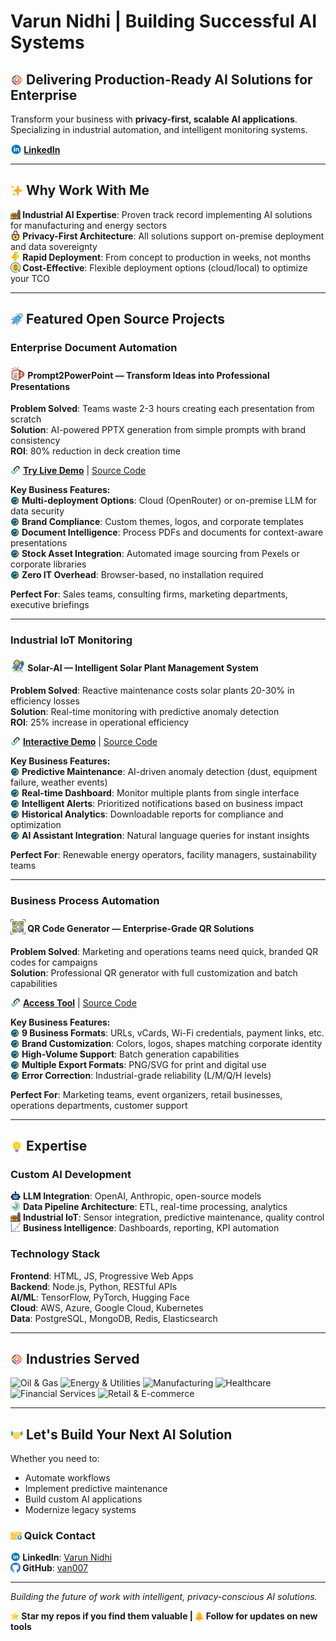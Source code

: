 # Varun Nidhi | Building Successful AI Systems

## <img src="assets/readme-icons/target.svg" width="20" height="20" style="vertical-align: -3px;"> Delivering Production-Ready AI Solutions for Enterprise

Transform your business with **privacy-first, scalable AI applications**. Specializing in industrial automation, and intelligent monitoring systems.

**<img src="assets/readme-icons/linkedin.svg" width="18" height="18" style="vertical-align: -3px;"> <a href="https://www.linkedin.com/in/varunnidhi" target="_blank" rel="noopener noreferrer">LinkedIn</a>**

---

## <img src="assets/readme-icons/sparkle.svg" width="20" height="20" style="vertical-align: -3px;"> Why Work With Me

**<img src="assets/readme-icons/factory.svg" width="16" height="16" style="vertical-align: -2px;"> Industrial AI Expertise**: Proven track record implementing AI solutions for manufacturing and energy sectors  
**<img src="assets/readme-icons/lock.svg" width="16" height="16" style="vertical-align: -2px;"> Privacy-First Architecture**: All solutions support on-premise deployment and data sovereignty  
**<img src="assets/readme-icons/lightning.svg" width="16" height="16" style="vertical-align: -2px;"> Rapid Deployment**: From concept to production in weeks, not months  
**<img src="assets/readme-icons/dollar.svg" width="16" height="16" style="vertical-align: -2px;"> Cost-Effective**: Flexible deployment options (cloud/local) to optimize your TCO  

---

## <img src="assets/readme-icons/rocket.svg" width="20" height="20" style="vertical-align: -3px;"> Featured Open Source Projects

### **Enterprise Document Automation**
#### <img src="https://raw.githubusercontent.com/van007/Prompt2Powerpoint/543b8d271e387f5e77a322603eb088435ceaceca/assets/icon.png" width="24" height="24" style="vertical-align: -4px;"> Prompt2PowerPoint — Transform Ideas into Professional Presentations

**Problem Solved**: Teams waste 2-3 hours creating each presentation from scratch  
**Solution**: AI-powered PPTX generation from simple prompts with brand consistency  
**ROI**: 80% reduction in deck creation time

<img src="assets/readme-icons/link.svg" width="16" height="16" style="vertical-align: -2px;"> **<a href="https://van007.github.io/Prompt2Powerpoint/" target="_blank" rel="noopener noreferrer">Try Live Demo</a>** | <a href="https://github.com/van007/Prompt2Powerpoint" target="_blank" rel="noopener noreferrer">Source Code</a>

**Key Business Features:**  
<img src="assets/readme-icons/check.svg" width="14" height="14" style="vertical-align: -2px;"> **Multi-deployment Options**: Cloud (OpenRouter) or on-premise LLM for data security  
<img src="assets/readme-icons/check.svg" width="14" height="14" style="vertical-align: -2px;"> **Brand Compliance**: Custom themes, logos, and corporate templates  
<img src="assets/readme-icons/check.svg" width="14" height="14" style="vertical-align: -2px;"> **Document Intelligence**: Process PDFs and documents for context-aware presentations  
<img src="assets/readme-icons/check.svg" width="14" height="14" style="vertical-align: -2px;"> **Stock Asset Integration**: Automated image sourcing from Pexels or corporate libraries  
<img src="assets/readme-icons/check.svg" width="14" height="14" style="vertical-align: -2px;"> **Zero IT Overhead**: Browser-based, no installation required  

**Perfect For**: Sales teams, consulting firms, marketing departments, executive briefings

---

### **Industrial IoT Monitoring**
#### <img src="https://raw.githubusercontent.com/van007/Solar-AI/3475ff713a68e77fdb66b763f460a60efbf35c5d/assets/icon.png" width="24" height="24" style="vertical-align: -4px;"> Solar-AI — Intelligent Solar Plant Management System

**Problem Solved**: Reactive maintenance costs solar plants 20-30% in efficiency losses  
**Solution**: Real-time monitoring with predictive anomaly detection  
**ROI**: 25% increase in operational efficiency

<img src="assets/readme-icons/link.svg" width="16" height="16" style="vertical-align: -2px;"> **<a href="https://van007.github.io/Solar-AI/" target="_blank" rel="noopener noreferrer">Interactive Demo</a>** | <a href="https://github.com/van007/Solar-AI" target="_blank" rel="noopener noreferrer">Source Code</a>

**Key Business Features:**  
<img src="assets/readme-icons/check.svg" width="14" height="14" style="vertical-align: -2px;"> **Predictive Maintenance**: AI-driven anomaly detection (dust, equipment failure, weather events)  
<img src="assets/readme-icons/check.svg" width="14" height="14" style="vertical-align: -2px;"> **Real-time Dashboard**: Monitor multiple plants from single interface  
<img src="assets/readme-icons/check.svg" width="14" height="14" style="vertical-align: -2px;"> **Intelligent Alerts**: Prioritized notifications based on business impact  
<img src="assets/readme-icons/check.svg" width="14" height="14" style="vertical-align: -2px;"> **Historical Analytics**: Downloadable reports for compliance and optimization  
<img src="assets/readme-icons/check.svg" width="14" height="14" style="vertical-align: -2px;"> **AI Assistant Integration**: Natural language queries for instant insights  

**Perfect For**: Renewable energy operators, facility managers, sustainability teams

---

### **Business Process Automation**
#### <img src="https://raw.githubusercontent.com/van007/QR-Code-Generator/ec97176354243d2e10604ffbaaf94bad051f56df/assets/logo.png" width="24" height="24" style="vertical-align: -4px;"> QR Code Generator — Enterprise-Grade QR Solutions

**Problem Solved**: Marketing and operations teams need quick, branded QR codes for campaigns  
**Solution**: Professional QR generator with full customization and batch capabilities

<img src="assets/readme-icons/link.svg" width="16" height="16" style="vertical-align: -2px;"> **<a href="https://van007.github.io/QR-Code-Generator/" target="_blank" rel="noopener noreferrer">Access Tool</a>** | <a href="https://github.com/van007/QR-Code-Generator" target="_blank" rel="noopener noreferrer">Source Code</a>

**Key Business Features:**  
<img src="assets/readme-icons/check.svg" width="14" height="14" style="vertical-align: -2px;"> **9 Business Formats**: URLs, vCards, Wi-Fi credentials, payment links, etc.  
<img src="assets/readme-icons/check.svg" width="14" height="14" style="vertical-align: -2px;"> **Brand Customization**: Colors, logos, shapes matching corporate identity  
<img src="assets/readme-icons/check.svg" width="14" height="14" style="vertical-align: -2px;"> **High-Volume Support**: Batch generation capabilities  
<img src="assets/readme-icons/check.svg" width="14" height="14" style="vertical-align: -2px;"> **Multiple Export Formats**: PNG/SVG for print and digital use  
<img src="assets/readme-icons/check.svg" width="14" height="14" style="vertical-align: -2px;"> **Error Correction**: Industrial-grade reliability (L/M/Q/H levels)

**Perfect For**: Marketing teams, event organizers, retail businesses, operations departments, customer support

---

## <img src="assets/readme-icons/lightbulb.svg" width="20" height="20" style="vertical-align: -3px;"> Expertise

### **Custom AI Development**
<img src="assets/readme-icons/robot.svg" width="16" height="16" style="vertical-align: -2px;"> **LLM Integration**: OpenAI, Anthropic, open-source models  
<img src="assets/readme-icons/chart.svg" width="16" height="16" style="vertical-align: -2px;"> **Data Pipeline Architecture**: ETL, real-time processing, analytics  
<img src="assets/readme-icons/factory.svg" width="16" height="16" style="vertical-align: -2px;"> **Industrial IoT**: Sensor integration, predictive maintenance, quality control  
<img src="assets/readme-icons/trending.svg" width="16" height="16" style="vertical-align: -2px;"> **Business Intelligence**: Dashboards, reporting, KPI automation  

### **Technology Stack**  
**Frontend**: HTML, JS, Progressive Web Apps  
**Backend**: Node.js, Python, RESTful APIs  
**AI/ML**: TensorFlow, PyTorch, Hugging Face  
**Cloud**: AWS, Azure, Google Cloud, Kubernetes  
**Data**: PostgreSQL, MongoDB, Redis, Elasticsearch  

---

## <img src="assets/readme-icons/target.svg" width="20" height="20" style="vertical-align: -3px;"> Industries Served

![Oil & Gas](https://img.shields.io/badge/Oil_%26_Gas-FF6B6B?style=for-the-badge&logo=fossil&logoColor=white)
![Energy & Utilities](https://img.shields.io/badge/Energy_%26_Utilities-00D9FF?style=for-the-badge&logo=lightning&logoColor=white)
![Manufacturing](https://img.shields.io/badge/Manufacturing-4ECDC4?style=for-the-badge&logo=industry&logoColor=white)
![Healthcare](https://img.shields.io/badge/Healthcare-FF6B9D?style=for-the-badge&logo=health&logoColor=white)
![Financial Services](https://img.shields.io/badge/Financial_Services-7209B7?style=for-the-badge&logo=bank&logoColor=white)
![Retail & E-commerce](https://img.shields.io/badge/Retail_%26_E--commerce-F72585?style=for-the-badge&logo=shopping-cart&logoColor=white)

---

## <img src="assets/readme-icons/handshake.svg" width="20" height="20" style="vertical-align: -3px;"> Let's Build Your Next AI Solution

Whether you need to:
- Automate workflows
- Implement predictive maintenance
- Build custom AI applications
- Modernize legacy systems

### <img src="assets/readme-icons/envelope.svg" width="18" height="18" style="vertical-align: -3px;"> Quick Contact
**<img src="assets/readme-icons/linkedin.svg" width="16" height="16" style="vertical-align: -2px;"> LinkedIn**: <a href="https://www.linkedin.com/in/varunnidhi" target="_blank" rel="noopener noreferrer">Varun Nidhi</a>  
**<img src="assets/readme-icons/github.svg" width="16" height="16" style="vertical-align: -2px;"> GitHub**: <a href="https://github.com/van007" target="_blank" rel="noopener noreferrer">van007</a>  

---

*Building the future of work with intelligent, privacy-conscious AI solutions.*

**<img src="assets/readme-icons/star.svg" width="14" height="14" style="vertical-align: -2px;"> Star my repos if you find them valuable | <img src="assets/readme-icons/bell.svg" width="14" height="14" style="vertical-align: -2px;"> Follow for updates on new tools**